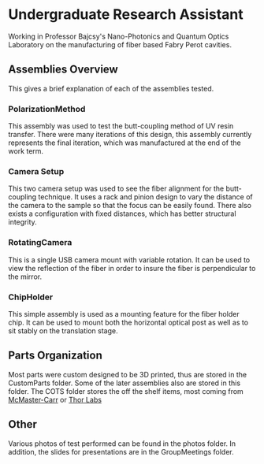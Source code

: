 # Undergraduate Research Assistant 

Working in Professor Bajcsy's Nano-Photonics and Quantum Optics Laboratory on the manufacturing of fiber based Fabry Perot cavities. 

## Assemblies Overview
This gives a brief explanation of each of the assemblies tested.  
### PolarizationMethod
This assembly was used to test the butt-coupling method of UV resin transfer. There were many iterations of this design, this assembly currently represents the final iteration, which was manufactured at the end of the work term.

### Camera Setup
This two camera setup was used to see the fiber alignment for the butt-coupling technique. It uses a rack and pinion design to vary the distance of the camera to the sample so that the focus can be easily found. There also exists a configuration with fixed distances, which has better structural integrity.

### RotatingCamera
This is a single USB camera mount with variable rotation. It can be used to view the reflection of the fiber in order to insure the fiber is perpendicular to the mirror. 

### ChipHolder
This simple assembly is used as a mounting feature for the fiber holder chip. It can be used to mount both the horizontal optical post as well as to sit stably on the translation stage.

## Parts Organization
Most parts were custom designed to be 3D printed, thus are stored in the CustomParts folder. Some of the later assemblies also are stored in this folder. The COTS folder stores the off the shelf items, most coming from [McMaster-Carr](https://www.mcmaster.com/) or [Thor Labs](https://www.thorlabs.com/index.cfm)


## Other
Various photos of test performed can be found in the photos folder. In addition, the slides for presentations are in the GroupMeetings folder.

